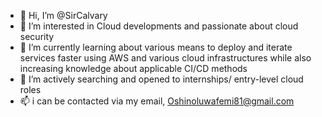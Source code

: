 - 👋 Hi, I’m @SirCalvary
- 👀 I’m interested in Cloud developments and passionate about cloud security
- 🌱 I’m currently learning about various means to deploy and iterate services faster using AWS and various cloud infrastructures while also increasing knowledge about applicable CI/CD methods
- 💞️ I’m actively searching and opened to internships/ entry-level cloud roles 
- 📫 i can be contacted via my email, Oshinoluwafemi81@gmail.com

<!---
SirCalvary/SirCalvary is a ✨ special ✨ repository because its `README.md` (this file) appears on your GitHub profile.
You can click the Preview link to take a look at your changes.
--->
